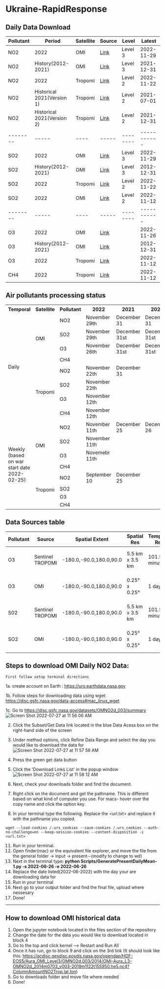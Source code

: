 # Ukraine-RapidResponse


## Daily Data Download

|Pollutant|Period| Satellite |Source | Level |Latest |
|--------|-----|----|----- |--------|----------- |
| NO2 |2022 | OMI | [Link](https://disc.gsfc.nasa.gov/datasets/OMNO2d_003/summary) | Level 3 |2022-11-29|
| NO2 |History(2012-2021)| OMI | [Link](https://disc.gsfc.nasa.gov/datasets/OMNO2d_003/summary) | Level 3 |2021-12-31|
| NO2 |2022 | Tropomi | [Link](https://disc.gsfc.nasa.gov/datasets/S5P_L2__NO2____HiR_2/summary?keywords=S5P_L2__NO2) | Level 2 | 2022-11-22|
| NO2 |Historical 2021(Version 1)| Tropomi| [Link](https://disc.gsfc.nasa.gov/datasets/S5P_L2__NO2____HiR_1/summary?keywords=S5P_L2__NO2____HiR)| Level 2 |2021-07-01|
| NO2 | Historical 2021(Version 2)| Tropomi| [Link](https://disc.gsfc.nasa.gov/datasets/S5P_L2__NO2____HiR_2/summary?keywords=S5P_L2__NO2____HiR)| Level 2 |2021-12-31|
|--------|-----|----|----- |--------|----------- |
| SO2 |2022 | OMI | [Link](https://disc.gsfc.nasa.gov/datasets/OMSO2e_003/summary?keywords=omso2)|  Level 3 |2022-11-29|
| SO2 | History(2012-2021) | OMI | [Link](https://disc.gsfc.nasa.gov/datasets/OMSO2e_003/summary?keywords=omso2) |  Level 3 | 2012-12-31 |  
| SO2 |2022| Tropomi | [Link](https://disc.gsfc.nasa.gov/datasets/S5P_L2__SO2____HiR_2/summary?keywords=SO2%20sentinel) |  Level 2 | 2022-11-22|
| SO2 |2022 | OMI | [Link](https://disc.gsfc.nasa.gov/datasets/OMSO2G_003/summary?keywords=Sulphur%20Dioxide)| Level 2 |2022-11-12|
|--------|-----|----|----- |--------|----------- |
| O3 |2022| OMI|  [Link](https://disc.gsfc.nasa.gov/datasets/OMTO3G_003/summary?keywords=aura) |  |2022-11-26|
| O3 | History(2012-2021) | OMI | [Link](https://disc.gsfc.nasa.gov/datasets/OMTO3G_003/summary?keywords=aura) |  | 2012-12-31 |  
| O3 |2022| Tropomi | [Link](https://disc.gsfc.nasa.gov/datasets/S5P_L2__O3_TOT_HiR_2/summary?keywords=S5P_L2__O3) |  | 2022-11-12|
| CH4 |2022| Tropomi | [Link](https://disc.gsfc.nasa.gov/datasets/S5P_L2__CH4____HiR_2/summary?keywords=S5p%20ch4) |  | 2022-11-12|

## Air pollutants processing status

<table>
  <tr>
    <th>Temporal</th>
    <th>Satellite</th>
    <th>Pollutant</th>
    <th>2022</th>
    <th>2021</th>
    <th>2020</th>
    <th>2019</th>
    <th>2018</th>
    <th>2017</th>
    <th>2016</th>
	  <th>2015</th>
	  <th>2014</th>
	  <th>2013</th>
	  <th>2012</th>
  </tr>
  <tr>
    <td rowspan="8">Daily</td>
     <td rowspan="4">OMI</td>
     <td>NO2</td>
     <td>November 29th </td>
     <td>December 31</td>
     <td>December 31</td>
     <td>December 31</td>
     <td>December 31</td>
	  <td>December 31</td>
	   <td>December 31</td>
	   <td>December 31</td>
	   <td>December 31</td>
	   <td>December 31</td>
	   <td>December 31</td>
	  
  </tr>
  <tr>
  	<td>SO2</td>
    <td>November 29th</td>
    <td>December 31st</td>
    <td>December 31st</td>
    <td>December 31st</td>
    <td>December 31st</td>
	   <td>December 31st</td>
	   <td>December 31st</td>
	   <td>December 31st</td>
	   <td>December 31st</td>
	   <td>December 31st</td>
	   <td>December 31st</td>
  </tr>
    <tr>
  	<td>O3</td>
    <td>November 26th</td>
    <td>December 31st</td>
    <td>December 31st</td>
    <td>December 31st</td>
    <td>December 31st</td>
	     <td>December 31st</td>
	     <td>December 31st</td>
	     <td>December 31st</td>
	     <td>December 31st</td>
	     <td>December 31st</td>
	     <td>December 31st</td>
  </tr>
    <tr>
  	<td>CH4</td>
    <td></td>
    <td></td>
    <td></td>
    <td></td>
    <td></td>
	     <td></td>
	     <td></td>
	     <td></td>
	     <td></td>
	     <td></td>
	     <td></td>
  </tr>
  <tr>
    <td rowspan="4">Tropomi</td>
    <td>NO2</td>
    <td>November 22th</td>
    <td>December 31</td>
    <td></td>
    <td></td>
    <td></td>
	   <td></td>
	   <td></td>
	   <td></td>
	   <td></td>
	   <td></td>
	   <td></td>
  </tr>
  <tr>
  <td>SO2</td>
    <td>November 22th</td>
    <td></td>
    <td></td>
    <td></td>
    <td></td>
	   <td></td>
	   <td></td>
	   <td></td>
	   <td></td>
	   <td></td>
	   <td></td>
  </tr>
    <tr>
  	<td>O3</td>
    <td>November 12th</td>
    <td></td>
    <td></td>
    <td></td>
    <td></td>
	     <td></td>
	     <td></td>
	     <td></td>
	     <td></td>
	     <td></td>
	     <td></td>
  </tr>
    <tr>
  	<td>CH4</td>
    <td>November 12th</td>
    <td></td>
    <td></td>
    <td></td>
    <td></td>
	     <td></td>
	     <td></td>
	     <td></td>
	     <td></td>
	     <td></td>
	     <td></td>
  </tr>
  
  <tr>
    <td rowspan="8">Weekly (based on war start date 2022-02-25)</td>
     <td rowspan="4">OMI</td>
     <td>NO2</td>
     <td>November 11th</td>
     <td>December 25</td>
     <td>December 26</td>
     <td>December 28</td>
     <td>December 29</td>
	   <td>December 30</td>
	   <td>December 31</td>
	   <td>December 26</td>
	   <td>December 27</td>
	   <td>December 28</td>
	   <td>December 29</td>
  </tr>
  <tr>
    <td>SO2</td>
    <td>November 11th</td>
    <td></td>
    <td></td>
    <td></td>
    <td></td>
	   <td></td>
	   <td></td>
	   <td></td>
	   <td></td>
	   <td></td>
	   <td></td>
  </tr>
    <tr>
  	<td>O3</td>
    <td>Novemebr 11th</td>
    <td></td>
    <td></td>
    <td></td>
    <td></td>
	     <td></td>
	     <td></td>
	     <td></td>
	     <td></td>
	     <td></td>
	     <td></td>
  </tr>
    <tr>
  	<td>CH4</td>
    <td></td>
    <td></td>
    <td></td>
    <td></td>
    <td></td>
	     <td></td>
	     <td></td>
	     <td></td>
	     <td></td>
	     <td></td>
	     <td></td>
  </tr>
  <tr>
    <td rowspan="4">Tropomi</td>
    <td>NO2</td>
    <td>September 10</td>
    <td>December 25</td>
    <td></td>
    <td></td>
    <td></td>
	   <td></td>
	   <td></td>
	   <td></td>
	   <td></td>
	   <td></td>
	   <td></td>
  </tr>
  <tr>
  	<td>SO2</td>
    <td></td>
    <td></td>
    <td></td>
    <td></td>
    <td></td>
	   <td></td>
	   <td></td>
	   <td></td>
	   <td></td>
	   <td></td>
	   <td></td>
  </tr>
    <tr>
  	<td>O3</td>
    <td></td>
    <td></td>
    <td></td>
    <td></td>
    <td></td>
	     <td></td>
	     <td></td>
	     <td></td>
	     <td></td>
	     <td></td>
	     <td></td>
  </tr>
    <tr>
    <td>CH4</td>
    <td></td>
    <td></td>
    <td></td>
    <td></td>
    <td></td>
	     <td></td>
	     <td></td>
	     <td></td>
	     <td></td>
	     <td></td>
	     <td></td>
  </tr>
</table>

## Data Sources table
|Pollutant|Source|Spatial Extent|Spatial Res|Temporal Res|Temporal Extent|Short Name | Level | Link|
|--------|-----|----|----|-----|-----|-----|-----|----------- |
|O3|Sentinel TROPOMI|-180.0,-90.0,180.0,90.0|5.5 km x 3.5 km|101.5 minutes|2020-07-13 to 2022-08-07|S5P_L2__O3_TOT_HiR|L2|https://www.google.com/url?q=https://disc.gsfc.nasa.gov/datasets/S5P_L2__O3_TOT_HiR_2/summary?keywords%3DS5P_L2__O3&sa=D&source=editors&ust=1660156936974980&usg=AOvVaw041YZ-sLdoQ5-vjzRf062U|
|O3|OMI|-180.0,-90.0,180.0,90.0|0.25° x 0.25°|1 day|2004-10-01 to  2022-08-09|OMTO3G|L2|https://www.google.com/url?q=https://disc.gsfc.nasa.gov/datasets/OMTO3G_003/summary?keywords%3Daura&sa=D&source=editors&ust=1660156936983179&usg=AOvVaw1YyRv1zWv_l9QetRViXhN0|
|S02|Sentinel TROPOMI|-180.0,-90.0,180.0,90.0|5.5 km x 3.5 km|101.5 minutes|2020-07-13 to 2022-08-07|S5P_L2__SO2____HiR|L2|https://www.google.com/url?q=https://disc.gsfc.nasa.gov/datasets/S5P_L2__SO2____HiR_2/summary?keywords%3DSO2%2520sentinal&sa=D&source=editors&ust=1660156936978300&usg=AOvVaw0bx_6r_pUIZwVr5YLR84KB|
|SO2|OMI|-180.0,-90.0,180.0,90.0|0.25° x 0.25°|1 day|2004-10-01 to  2022-08-09|OMSO2G|L2|https://www.google.com/url?q=https://disc.gsfc.nasa.gov/datasets/OMSO2G_003/summary?keywords%3DSulphur%2520Dioxide&sa=D&source=editors&ust=1660156936980670&usg=AOvVaw08rjswE4UVcV8g6i3pGM6h|

## Steps to download OMI Daily NO2 Data:
    First follow setup terminal directions
    
1a. create account on Earth :
    https://urs.earthdata.nasa.gov
    
1b. Follow steps for downloading data using wget:
    https://disc.gsfc.nasa.gov/data-access#mac_linux_wget

1c. Go to https://disc.gsfc.nasa.gov/datasets/OMNO2d_003/summary
![Screen Shot 2022-07-27 at 11 56 06 AM](https://user-images.githubusercontent.com/47231057/181294364-b693f174-2d5a-47b0-a98e-691182c765f5.png)


2. Click the Subset/Get Data link located in the blue Data Acess box on the right-hand side of the screen


4. Under method options, click Refine Data Range and select the day you would like to download the data for
![Screen Shot 2022-07-27 at 11 57 58 AM](https://user-images.githubusercontent.com/47231057/181294513-45e0b717-0126-4d4f-806b-e3cfb5933b70.png)


6. Press the green get data button
7. Click the 'Download Links List' in the popup window
![Screen Shot 2022-07-27 at 11 58 12 AM](https://user-images.githubusercontent.com/47231057/181294473-ec0f4e3a-9596-4f93-b601-0165d453eee7.png)



8. Next, check your downloads folder and find the document.
9. Right click on the document and get the pathname. This is different based on what kind of computer you use. For macs- hover over the copy name and click the option key. 
10. In your terminal type the following. Replace the <url.txt> and replace it with the pathname you copied.

```wget --load-cookies /.urs_cookies --save-cookies /.urs_cookies --auth-no-challenge=on --keep-session-cookies --content-disposition -i <url.txt>```

11. Run in your terminal. 
12. Open finder(mac) or the equivalent file explorer, and move the file from the general folder -> input -> present--(modify to change to wd)
13. Next in the terminal type: **python Scripts/GeneratePresentDailyMean-1.py -s 2022-06-26 -e 2022-06-26**
14. Replace the date listed(2022-06-2022) with the day your are downloading data for
15. Run in your terminal
16. Next go to your output folder and find the final file, upload where nessesary
17. Done!

--------------------------------------


## How to download OMI historical data
1. Open the jupyter notebook located in the files section of the repository
2. Change the date for the data you would like to download located in block 4
3. Go to the top and click kernel --> Restart and Run All
4. Once it has run, go to block 9 and click on the 3rd link (It should look like this:  https://acdisc.gesdisc.eosdis.nasa.gov/opendap/HDF-EOS5/Aura_OMI_Level3/OMNO2d.003/2014/OMI-Aura_L3-OMNO2d_2014m0703_v003-2019m1122t155950.he5.nc4?ColumnAmountNO2Trop,lat,lon)
5. Go to downloads folder and move file where needed
6. Done!
